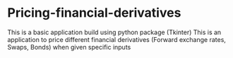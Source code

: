 # Pricing-financial-derivatives
This is a basic application build using python package (Tkinter)
This is an application to price different financial derivatives (Forward exchange rates, Swaps, Bonds) when given specific inputs
